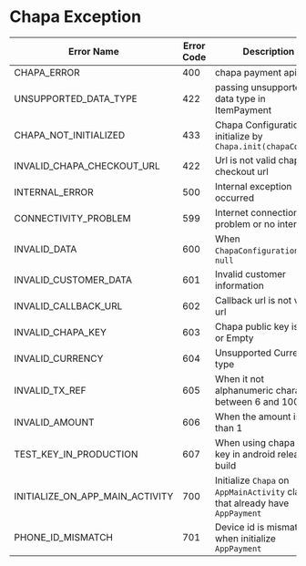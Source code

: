 # Chapa Exception

| Error Name |   Error Code | Description |
|---- | ---- |---- |
| CHAPA_ERROR | 400| chapa payment api error |
| UNSUPPORTED_DATA_TYPE | 422| passing unsupported data type in ItemPayment |
| CHAPA_NOT_INITIALIZED | 433| Chapa Configuration not initialize by ```Chapa.init(chapaConfig)``` |
| INVALID_CHAPA_CHECKOUT_URL | 422| Url is not valid chapa checkout url |
| INTERNAL_ERROR | 500| Internal exception occurred  |
| CONNECTIVITY_PROBLEM | 599| Internet connection problem or no internet |
| INVALID_DATA | 600| When ```ChapaConfiguration``` is ```null```
| INVALID_CUSTOMER_DATA | 601| Invalid customer information
| INVALID_CALLBACK_URL | 602| Callback url is not valid url
| INVALID_CHAPA_KEY | 603| Chapa public key is null or Empty
| INVALID_CURRENCY | 604| Unsupported Currency type
| INVALID_TX_REF | 605| When it not alphanumeric characters between 6 and 100
| INVALID_AMOUNT | 606| When the amount is less than 1
| TEST_KEY_IN_PRODUCTION | 607| When using chapa test key in android release build
| INITIALIZE_ON_APP_MAIN_ACTIVITY | 700| Initialize ```Chapa``` on ```AppMainActivity``` class that already have ```AppPayment```
| PHONE_ID_MISMATCH | 701 | Device id is mismatched when initialize ```AppPayment```
